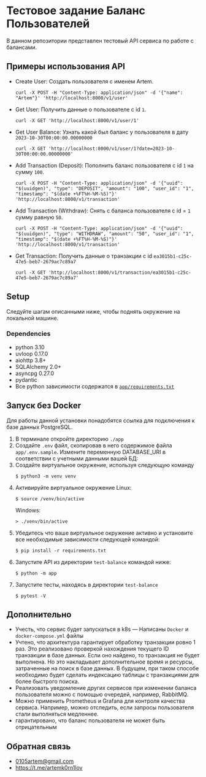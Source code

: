 # Тестовое задание Баланс Пользователей
В данном репозитории представлен тестовый API сервиса по работе с балансами.
## Примеры использования API 
- Create User: Создать пользователя с именем Artem.
    ```
    curl -X POST -H "Content-Type: application/json" -d '{"name": "Artem"}' 'http://localhost:8000/v1/user'
    ```
- Get User: Получить данные о пользователе с id `1`.
    ```
    curl -X GET 'http://localhost:8000/v1/user/1'
    ```
- Get User Balance: Узнать какой был баланс у пользователя в дату `2023-10-30T00:00:00.00000000`
    ```
    curl -X GET 'http://localhost:8000/v1/user/1?date=2023-10-30T00:00:00.00000000'
    ```
- Add Transaction (Deposit): Пополнить баланс пользователя с id `1` на сумму `100`.
    ```
    curl -X POST -H "Content-Type: application/json" -d '{"uuid": "$(uuidgen)", "type": "DEPOSIT", "amount": "100", "user_id": "1", "timestamp": "$(date +%FT%H-%M-%S)"}' 'http://localhost:8000/v1/transaction' 
    ```
- Add Transaction (Withdraw): Снять с баланса пользователя с id = `1` сумму равную `50`.
    ```
    curl -X POST -H "Content-Type: application/json" -d '{"uuid": "$(uuidgen)", "type": "WITHDRAW", "amount": "50", "user_id": "1", "timestamp": "$(date +%FT%H-%M-%S)"}' 'http://localhost:8000/v1/transaction' 
    ```
- Get Transaction: Получить данные о транзакции с id `ea3015b1-c25c-47e5-beb7-2679ac7c89a7`
    ```
    curl -X GET 'http://localhost:8000/v1/transaction/ea3015b1-c25c-47e5-beb7-2679ac7c89a7'
    ```

## Setup
Следуйте шагам описанными ниже, чтобы поднять окружение на локальной машине.

### Dependencies
- python 3.10
- uvloop 0.17.0
- aiohttp 3.8+
- SQLAlchemy 2.0+
- asyncpg 0.27.0
- pydantic
- Все python зависимости содержатся в [`app/requirements.txt`](https://github.com/0105artem/test-balance/blob/main/app/requirements.txt)
            

## Запуск без Docker
Для работы данной установки понадобятся ссылка для подключения к базе данных PostgreSQL.
1. В терминале откройте директорию `./app`
2. Создайте `.env` файл, скопировав в него содержимое файла `app/.env.sample`. Измените переменную DATABASE_URI в соответствии с учетными данными вашей БД:
3. Создайте виртуальное окружение, используя следующую команду
    ```shell script
    $ python3 -m venv venv
    ```
4. Активируйте виртуальное окружение
    Linux:
    ```shell script
    $ source /venv/bin/active
    ```
    Windows:
    ```shell script
    > ./venv/bin/active
    ```
5. Убедитесь что ваше виртуальное окружение активно и установите все необходимые зависимости следующей командой:
    ```shell script
    $ pip install -r requirements.txt
    ```
6. Запустите API из директории `test-balance` командой ниже:
    ```shell script
    $ python -m app
    ```
7. Запустите тесты, находясь в директории `test-balance`
    ```shell script
    $ pytest -V
    ```

## Дополнительно
 - Учесть, что сервис будет запускаться в k8s — Написаны `Docker` и `docker-compose.yml` файлы
 - Учтено, что архитектура гарантирует обработку транзакции ровно 1 раз. Это реализовано проверкой нахождения текущего ID транзакции в базе данных. Если оно найдено, то транзакция не будет выполнена. Но это накладывает дополнительное время и ресурсы, затраченные на поиск в базе данных. В будущем, при таком способе необходимо будет сделать индексацию таблицы с транзакциями для более быстрого поиска.
 - Реализовать уведомление других сервисов при изменении баланса пользователя можно с помощью очередей, например, RabbitMQ.
 - Можно применить Prometheus и Grafana для контроля качества сервиса. Например, можно отследить, если запросы пользователя стали выполняться медленнее.
 - гарантировано, что баланс пользователя не может быть отрицательным

## Обратная связь
- 0105artem@gmail.com
- https://t.me/artemk0rn1lov
